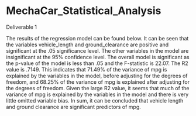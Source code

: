 # MechaCar_Statistical_Analysis

Deliverable 1

The results of the regression model can be found below. It can be seen that the variables vehicle_length and ground_clearance are positive and significant at the .05 significance level. The other variables in the model are insignificant at the 95% confidence level. The overall model is significant as the p-value of the model is less than .05 and the F-statistic is 22.07. The R2 value is .7149. This indicates that 71.49% of the variance of mpg is explained by the variables in the model, before adjusting for the degrees of freedom, and 68.25% of the variance of mpg is explained after adjusting for the degrees of freedom. Given the large R2 value, it seems that much of the variance of mpg is explained by the variables in the model and there is very little omitted variable bias. In sum, it can be concluded that vehicle length and ground clearance are significant predictors of mpg. 


